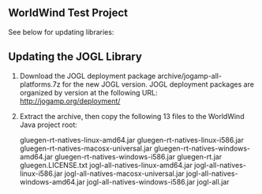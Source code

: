 WorldWind Test Project
------------------------------------------------------------

See below for updating libraries:

Updating the JOGL Library
------------------------------------------------------------

1) Download the JOGL deployment package archive/jogamp-all-platforms.7z for the new JOGL version. JOGL deployment
   packages are organized by version at the following URL:
   http://jogamp.org/deployment/

2) Extract the archive, then copy the following 13 files to the WorldWind Java project root:


      gluegen-rt-natives-linux-amd64.jar
      gluegen-rt-natives-linux-i586.jar
      gluegen-rt-natives-macosx-universal.jar
      gluegen-rt-natives-windows-amd64.jar
      gluegen-rt-natives-windows-i586.jar
      gluegen-rt.jar
      gluegen.LICENSE.txt
      jogl-all-natives-linux-amd64.jar
      jogl-all-natives-linux-i586.jar
      jogl-all-natives-macosx-universal.jar
      jogl-all-natives-windows-amd64.jar
      jogl-all-natives-windows-i586.jar
      jogl-all.jar